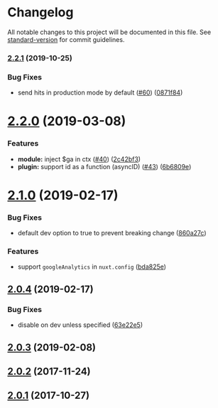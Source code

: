 # Changelog

All notable changes to this project will be documented in this file. See [standard-version](https://github.com/conventional-changelog/standard-version) for commit guidelines.

### [2.2.1](https://github.com/nuxt-community/analytics-module/compare/v2.2.0...v2.2.1) (2019-10-25)


### Bug Fixes

* send hits in production mode by default ([#60](https://github.com/nuxt-community/analytics-module/issues/60)) ([0871f84](https://github.com/nuxt-community/analytics-module/commit/0871f848051ce8f5646493552c405b0c4dd44e0a))

<a name="2.2.0"></a>
# [2.2.0](https://github.com/nuxt-community/analytics-module/compare/v2.1.0...v2.2.0) (2019-03-08)


### Features

* **module:** inject $ga in ctx ([#40](https://github.com/nuxt-community/analytics-module/issues/40)) ([2c42bf3](https://github.com/nuxt-community/analytics-module/commit/2c42bf3))
* **plugin:** support id as a function (asyncID) ([#43](https://github.com/nuxt-community/analytics-module/issues/43)) ([6b6809e](https://github.com/nuxt-community/analytics-module/commit/6b6809e))



<a name="2.1.0"></a>
# [2.1.0](https://github.com/nuxt-community/analytics-module/compare/v2.0.4...v2.1.0) (2019-02-17)


### Bug Fixes

* default dev option to true to prevent breaking change ([860a27c](https://github.com/nuxt-community/analytics-module/commit/860a27c))


### Features

* support `googleAnalytics` in `nuxt.config` ([bda825e](https://github.com/nuxt-community/analytics-module/commit/bda825e))



<a name="2.0.4"></a>
## [2.0.4](https://github.com/nuxt-community/analytics-module/compare/v2.0.3...v2.0.4) (2019-02-17)


### Bug Fixes

* disable on dev unless specified ([63e22e5](https://github.com/nuxt-community/analytics-module/commit/63e22e5))



<a name="2.0.3"></a>
## [2.0.3](https://github.com/nuxt-community/analytics-module/compare/v2.0.2...v2.0.3) (2019-02-08)



<a name="2.0.2"></a>
## [2.0.2](https://github.com/nuxt-community/analytics-module/compare/v2.0.1...v2.0.2) (2017-11-24)



<a name="2.0.1"></a>
## [2.0.1](https://github.com/nuxt-community/analytics-module/compare/2.0.0...2.0.1) (2017-10-27)
